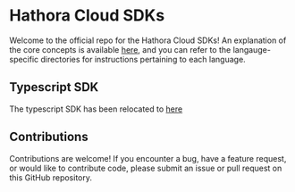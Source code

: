 # Hathora Cloud SDKs

Welcome to the official repo for the Hathora Cloud SDKs! An explanation of the core concepts is available [here](https://hathora.dev/docs/category/concepts), and you can refer to the langauge-specific directories for instructions pertaining to each language.

## Typescript SDK

The typescript SDK has been relocated to [here](https://github.com/hathora/cloud-sdk-typescript)

## Contributions

Contributions are welcome! If you encounter a bug, have a feature request, or would like to contribute code, please submit an issue or pull request on this GitHub repository.
